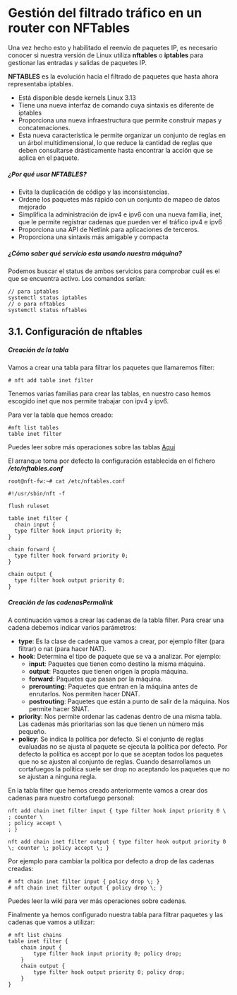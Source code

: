 # Gestión del filtrado tráfico en un router con NFTables

Una vez hecho esto y habilitado el reenvio de paquetes IP, es necesario conocer si nuestra versión de Linux utiliza **nftables** o **iptables** para gestionar las entradas y salidas de paquetes IP. 

**NFTABLES** es la evolución hacia el filtrado de paquetes que hasta ahora representaba iptables.

* Está disponible desde kernels Linux 3.13  
* Tiene una nueva interfaz de comando cuya sintaxis es diferente de iptables  
* Proporciona una nueva infraestructura que permite construir mapas y concatenaciones.  
* Esta nueva característica le permite organizar un conjunto de reglas en un árbol multidimensional, lo que reduce la cantidad de reglas que deben consultarse drásticamente hasta encontrar la acción que se aplica en el paquete.

##### ¿Por qué usar NFTABLES?
* Evita la duplicación de código y las inconsistencias.
* Ordene los paquetes más rápido con un conjunto de mapeo de datos mejorado
* Simplifica la administración de ipv4 e ipv6 con una nueva familia, inet, que le permite registrar cadenas que pueden ver el tráfico ipv4 e ipv6
* Proporciona una API de Netlink para aplicaciones de terceros.
* Proporciona una sintaxis más amigable y compacta
##### ¿Cómo saber qué servicio esta usando nuestra máquina?   
Podemos buscar el status de ambos servicios para comprobar cuál es el que se encuentra activo. Los comandos serían:

```shell
// para iptables
systemctl status iptables
// o para nftables
systemctl status nftables
```

## 3.1. Configuración de **nftables**

##### Creación de la tabla
Vamos a crear una tabla para filtrar los paquetes que llamaremos filter:
```shell
# nft add table inet filter
```

Tenemos varias familias para crear las tablas, en nuestro caso hemos escogido inet que nos permite trabajar con ipv4 y ipv6.

Para ver la tabla que hemos creado:
```shell
#nft list tables
table inet filter
```
Puedes leer sobre más operaciones sobre las tablas [Aquí](https://wiki.nftables.org/wiki-nftables/index.php/Configuring_tables)

El arranque toma por defecto la configuración establecida en el fichero ***/etc/nftables.conf***
```shell
root@nft-fw:~# cat /etc/nftables.conf
```
```shell
#!/usr/sbin/nft -f

flush ruleset

table inet filter {
  chain input {
  type filter hook input priority 0;
}

chain forward {
  type filter hook forward priority 0;
}

chain output {
  type filter hook output priority 0;
}

```
#####  Creación de las cadenasPermalink
A continuación vamos a crear las cadenas de la tabla filter. Para crear una cadena debemos indicar varios parámetros:

* **type**: Es la clase de cadena que vamos a crear, por ejemplo filter (para filtrar) o nat (para hacer NAT).
* **hook**: Determina el tipo de paquete que se va a analizar. Por ejemplo:
  * **input**: Paquetes que tienen como destino la misma máquina.
  * **output**: Paquetes que tienen origen la propia máquina.
  * **forward**: Paquetes que pasan por la máquina.
  * **prerounting**: Paquetes que entran en la máquina antes de enrutarlos. Nos permiten hacer DNAT.
  * **postrouting**: Paquetes que están a punto de salir de la máquina. Nos permite hacer SNAT.
* **priority**: Nos permite ordenar las cadenas dentro de una misma tabla. Las cadenas más prioritarias son las que tienen un número más pequeño.
* **policy**: Se indica la política por defecto. Si el conjunto de reglas evaluadas no se ajusta al paquete se ejecuta la política por defecto. Por defecto la política es accept por lo que se aceptan todos los paquetes que no se ajusten al conjunto de reglas. Cuando desarrollamos un cortafuegos la política suele ser drop no aceptando los paquetes que no se ajustan a ninguna regla.

En la tabla filter que hemos creado anteriormente vamos a crear dos cadenas para nuestro cortafuego personal:
```shell
nft add chain inet filter input { type filter hook input priority 0 \
; counter \
; policy accept \
; }  

nft add chain inet filter output { type filter hook output priority 0 \; counter \; policy accept \; }
```
Por ejemplo para cambiar la política por defecto a drop de las cadenas creadas:
```shell
# nft chain inet filter input { policy drop \; }  
# nft chain inet filter output { policy drop \; }
```
Puedes leer la wiki para ver más operaciones sobre cadenas.

Finalmente ya hemos configurado nuestra tabla para filtrar paquetes y las cadenas que vamos a utilizar:
```shell
# nft list chains
table inet filter {
	chain input {
		type filter hook input priority 0; policy drop;
	}
	chain output {
		type filter hook output priority 0; policy drop;
	}
}
```